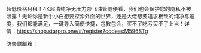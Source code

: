 超低价格月租！4K超清纯净无压力奈飞油管随便看，我们也会保护您的隐私不被泄露！无论你是新手小白想要探索外面的世界，还是大佬想要追求极致的纯净与速度，我们都能满足，一键导入简便快捷，包教包会，买不了吃亏买不了上当！详情：https://shop.starpro.one/#/register?code=cM596STg

防失联邮箱：
